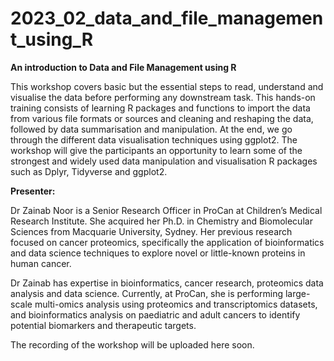 # 2023_02_data_and_file_management_using_R
**An introduction to Data and File Management using R**

This workshop covers basic but the essential steps to read, understand and visualise the data before
performing any downstream task. This hands-on training consists of learning R packages and functions to
import the data from various file formats or sources and cleaning and reshaping the data, followed by data
summarisation and manipulation. At the end, we go through the different data visualisation techniques
using ggplot2. The workshop will give the participants an opportunity to learn some of the strongest and
widely used data manipulation and visualisation R packages such as Dplyr, Tidyverse and ggplot2.


**Presenter:**
 
Dr Zainab Noor is a Senior Research Officer in ProCan at Children’s Medical Research Institute. She acquired her Ph.D. in Chemistry and Biomolecular Sciences from Macquarie University, Sydney. Her previous research focused on cancer proteomics, specifically the application of bioinformatics and data science techniques to explore novel or little-known proteins in human cancer. 
  
Dr Zainab has expertise in bioinformatics, cancer research, proteomics data analysis and data science. Currently, at ProCan, she is performing large-scale multi-omics analysis using proteomics and transcriptomics datasets, and bioinformatics analysis on paediatric and adult cancers to identify potential biomarkers and therapeutic targets. 


The recording of the workshop will be uploaded here soon.
